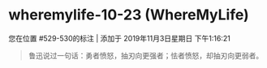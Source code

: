 # wheremylife-10-23 (WhereMyLife)

您在位置 #529-530的标注 | 添加于 2019年11月3日星期日 下午1:16:21

>鲁迅说过一句话：勇者愤怒，抽刃向更强者；怯者愤怒，却抽刃向更弱者。